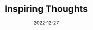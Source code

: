 ---
slug: thought-for-the-day
title: "Inspiring Thoughts"
date: 2022-12-27
excerpt: 'He who wants do good knocks at the gate he who loves finds the gate open.'
tags: [Inspiration, Motivation, Quotes, Thoughts]
---